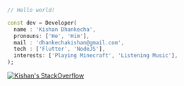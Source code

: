 ```dart
// Hello world!

const dev = Developer(
  name : 'Kishan Dhankecha',
  pronouns: ['He', 'Him'],
  mail : 'dhankechakishan@gmail.com',
  tech : ['Flutter', 'NodeJS'],
  interests: ['Playing Minecraft', 'Listening Music'],
);
```
[![Kishan's StackOverflow](https://stackoverflow-badge.onrender.com/api/StackOverflowBadge/14212524)](https://stackoverflow.com/users/14212524/)

